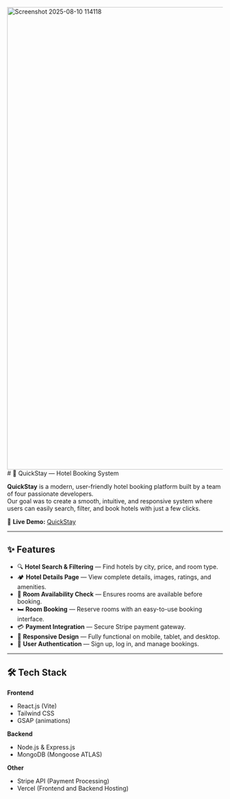<img width="1915" height="1079" alt="Screenshot 2025-08-10 114118" src="https://github.com/user-attachments/assets/fa0a119f-fe9f-4a22-8097-1bb3a0393b87" /> 
# 🏨 QuickStay — Hotel Booking System

**QuickStay** is a modern, user-friendly hotel booking platform built by a team of four passionate developers.  
Our goal was to create a smooth, intuitive, and responsive system where users can easily search, filter, and book hotels with just a few clicks.  

🔗 **Live Demo:** [QuickStay](https://quick-stay-coral.vercel.app/)

---

## ✨ Features

- 🔍 **Hotel Search & Filtering** — Find hotels by city, price, and room type.
- 🏕 **Hotel Details Page** — View complete details, images, ratings, and amenities.
- 📅 **Room Availability Check** — Ensures rooms are available before booking.
- 🛏 **Room Booking** — Reserve rooms with an easy-to-use booking interface.
- 💳 **Payment Integration** — Secure Stripe payment gateway.
- 📱 **Responsive Design** — Fully functional on mobile, tablet, and desktop.
- 🔐 **User Authentication** — Sign up, log in, and manage bookings.

---

## 🛠 Tech Stack

**Frontend**
- React.js (Vite)
- Tailwind CSS
- GSAP (animations)

**Backend**
- Node.js & Express.js
- MongoDB (Mongoose ATLAS)

**Other**
- Stripe API (Payment Processing)
- Vercel (Frontend and Backend Hosting)
